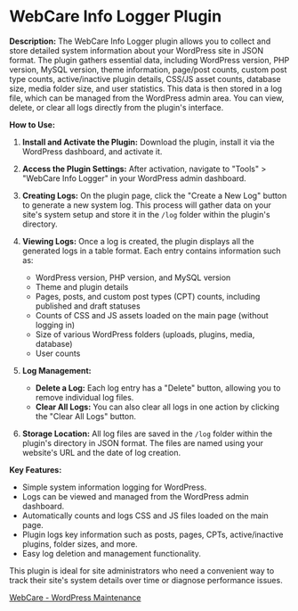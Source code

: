 # WebCare Info Logger Plugin

**Description:**
The WebCare Info Logger plugin allows you to collect and store detailed system information about your WordPress site in JSON format. The plugin gathers essential data, including WordPress version, PHP version, MySQL version, theme information, page/post counts, custom post type counts, active/inactive plugin details, CSS/JS asset counts, database size, media folder size, and user statistics. This data is then stored in a log file, which can be managed from the WordPress admin area. You can view, delete, or clear all logs directly from the plugin's interface.

**How to Use:**
1. **Install and Activate the Plugin:**
   Download the plugin, install it via the WordPress dashboard, and activate it.

2. **Access the Plugin Settings:**
   After activation, navigate to "Tools" > "WebCare Info Logger" in your WordPress admin dashboard.

3. **Creating Logs:**
   On the plugin page, click the "Create a New Log" button to generate a new system log. This process will gather data on your site's system setup and store it in the `/log` folder within the plugin's directory.

4. **Viewing Logs:**
   Once a log is created, the plugin displays all the generated logs in a table format. Each entry contains information such as:
   - WordPress version, PHP version, and MySQL version
   - Theme and plugin details
   - Pages, posts, and custom post types (CPT) counts, including published and draft statuses
   - Counts of CSS and JS assets loaded on the main page (without logging in)
   - Size of various WordPress folders (uploads, plugins, media, database)
   - User counts

5. **Log Management:**
   - **Delete a Log:** Each log entry has a "Delete" button, allowing you to remove individual log files.
   - **Clear All Logs:** You can also clear all logs in one action by clicking the "Clear All Logs" button.

6. **Storage Location:**
   All log files are saved in the `/log` folder within the plugin's directory in JSON format. The files are named using your website's URL and the date of log creation.

**Key Features:**
- Simple system information logging for WordPress.
- Logs can be viewed and managed from the WordPress admin dashboard.
- Automatically counts and logs CSS and JS files loaded on the main page.
- Plugin logs key information such as posts, pages, CPTs, active/inactive plugins, folder sizes, and more.
- Easy log deletion and management functionality.

This plugin is ideal for site administrators who need a convenient way to track their site's system details over time or diagnose performance issues.

[WebCare - WordPress Maintenance](https://webcare.co)
